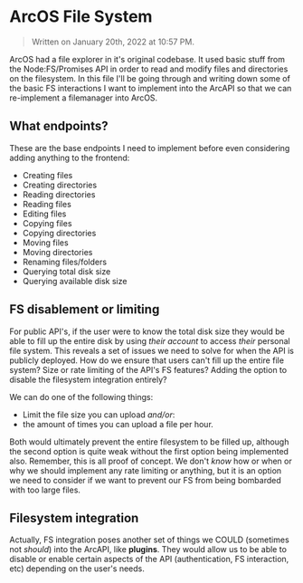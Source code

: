 # ArcOS File System

> Written on January 20th, 2022 at 10:57 PM.

ArcOS had a file explorer in it's original codebase. It used basic stuff from the Node:FS/Promises API in order to read and modify files and directories on the filesystem. In this file I'll be going through and writing down some of the basic FS interactions I want to implement into the ArcAPI so that we can re-implement a filemanager into ArcOS.

## What endpoints?

These are the base endpoints I need to implement before even considering adding anything to the frontend:

- Creating files
- Creating directories
- Reading directories
- Reading files
- Editing files
- Copying files
- Copying directories
- Moving files
- Moving directories
- Renaming files/folders
- Querying total disk size
- Querying available disk size

## FS disablement or limiting

For public API's, if the user were to know the total disk size they would be able to fill up the entire disk by using _their account_ to access _their_ personal file system. This reveals a set of issues we need to solve for when the API is publicly deployed. How do we ensure that users can't fill up the entire file system? Size or rate limiting of the API's FS features? Adding the option to disable the filesystem integration entirely?

We can do one of the following things:

- Limit the file size you can upload _and/or_:
- the amount of times you can upload a file per hour.

Both would ultimately prevent the entire filesystem to be filled up, although the second option is quite weak without the first option being implemented also. Remember, this is all proof of concept. We don't _know_ how or when or why we should implement any rate limiting or anything, but it is an option we need to consider if we want to prevent our FS from being bombarded with too large files.

## Filesystem integration

Actually, FS integration poses another set of things we COULD (sometimes not _should_) into the ArcAPI, like **plugins**. They would allow us to be able to disable or enable certain aspects of the API (authentication, FS interaction, etc) depending on the user's needs.
